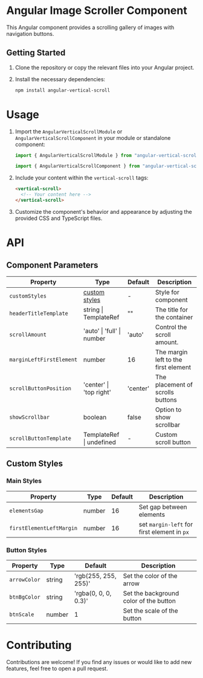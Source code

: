 # Angular Image Scroller Component

This Angular component provides a scrolling gallery of images with navigation buttons.

## Getting Started

1. Clone the repository or copy the relevant files into your Angular project.
2. Install the necessary dependencies:

   ```bash
   npm install angular-vertical-scroll
   ```

# Usage

1. Import the `AngularVerticalScrollModule` or `AngularVerticalScrollComponent` in your module or standalone component:

   ```typescript
   import { AngularVerticalScrollModule } from "angular-vertical-scroll";
   ```

   ```typescript
   import { AngularVerticalScrollComponent } from "angular-vertical-scroll";
   ```

2. Include your content within the `vertical-scroll` tags:

   ```html
   <vertical-scroll>
     <!-- Your content here -->
   </vertical-scroll>
   ```

3. Customize the component's behavior and appearance by adjusting the provided CSS and TypeScript files.

# API

## Component Parameters

| Property                 | Type                            | Default  | Description                          |
| ------------------------ | ------------------------------- | -------- | ------------------------------------ |
| `customStyles`           | [custom styles](#custom-styles) | -        | Style for component                  |
| `headerTitleTemplate`    | string \| TemplateRef<void>     | ""       | The title for the container          |
| `scrollAmount`           | 'auto' \| 'full' \| number      | 'auto'   | Control the scroll amount.           |
| `marginLeftFirstElement` | number                          | 16       | The margin left to the first element |
| `scrollButtonPosition`   | 'center' \| 'top right'         | 'center' | The placement of scrolls buttons     |
| `showScrollbar`          | boolean                         | false    | Option to show scrollbar             |
| `scrollButtonTemplate`   | TemplateRef<void> \| undefined  | -        | Custom scroll button                 |

## Custom Styles

### Main Styles

| Property                 | Type   | Default | Description                                 |
| ------------------------ | ------ | ------- | ------------------------------------------- |
| `elementsGap`            | number | 16      | Set gap between elements                    |
| `firstElementLeftMargin` | number | 16      | set `margin-left` for first element in `px` |

### Button Styles

| Property     | Type   | Default              | Description                            |
| ------------ | ------ | -------------------- | -------------------------------------- |
| `arrowColor` | string | 'rgb(255, 255, 255)' | Set the color of the arrow             |
| `btnBgColor` | string | 'rgba(0, 0, 0, 0.3)' | Set the background color of the button |
| `btnScale`   | number | 1                    | Set the scale of the button            |

# Contributing

Contributions are welcome! If you find any issues or would like to add new features, feel free to open a pull request.
